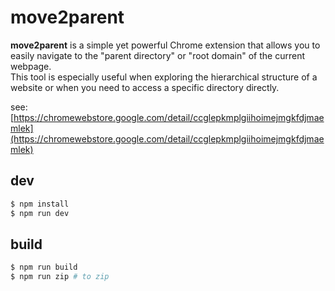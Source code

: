 # move2parent

**move2parent** is a simple yet powerful Chrome extension that allows you to easily navigate to the "parent directory" or "root domain" of the current webpage.  
This tool is especially useful when exploring the hierarchical structure of a website or when you need to access a specific directory directly.

see: [https://chromewebstore.google.com/detail/ccglepkmplgiihoimejmgkfdjmaemlek](https://chromewebstore.google.com/detail/ccglepkmplgiihoimejmgkfdjmaemlek)

## dev

```sh
$ npm install
$ npm run dev
```

## build

```sh
$ npm run build
$ npm run zip # to zip
````